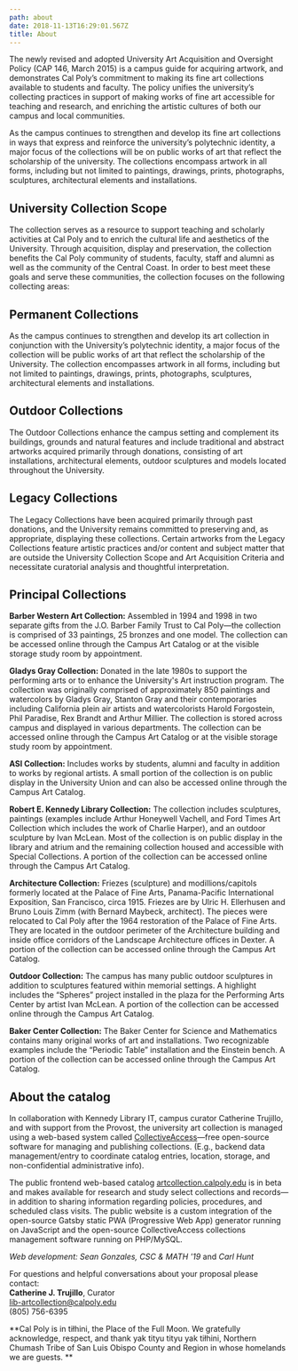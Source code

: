 ```yaml
---
path: about
date: 2018-11-13T16:29:01.567Z
title: About
---
```

The newly revised and adopted University Art Acquisition and Oversight Policy (CAP 146, March 2015) is a campus guide for acquiring artwork, and demonstrates Cal Poly’s commitment to making its fine art collections available to students and faculty. The policy unifies the university’s collecting practices in support of making works of fine art accessible for teaching and research, and enriching the artistic cultures of both our campus and local communities.

As the campus continues to strengthen and develop its fine art collections in ways that express and reinforce the university’s polytechnic identity, a major focus of the collections will be on public works of art that reflect the scholarship of the university. The collections encompass artwork in all forms, including but not limited to paintings, drawings, prints, photographs, sculptures, architectural elements and installations.

## University Collection Scope

The collection serves as a resource to support teaching and scholarly activities at Cal Poly and to enrich the cultural life and aesthetics of the University. Through acquisition, display and preservation, the collection benefits the Cal Poly community of students, faculty, staff and alumni as well as the community of the Central Coast. In order to best meet these goals and serve these communities, the collection focuses on the following collecting areas:

## Permanent Collections

As the campus continues to strengthen and develop its art collection in conjunction with the University’s polytechnic identity, a major focus of the collection will be public works of art that reflect the scholarship of the University. The collection encompasses artwork in all forms, including but not limited to paintings, drawings, prints, photographs, sculptures, architectural elements and installations.

## Outdoor Collections

The Outdoor Collections enhance the campus setting and complement its buildings, grounds and natural features and include traditional and abstract artworks acquired primarily through donations, consisting of art installations, architectural elements, outdoor sculptures and models located throughout the University.

## Legacy Collections

The Legacy Collections have been acquired primarily through past donations, and the University remains committed to preserving and, as appropriate, displaying these collections. Certain artworks from the Legacy Collections feature artistic practices and/or content and subject matter that are outside the University Collection Scope and Art Acquisition Criteria and necessitate curatorial analysis and thoughtful interpretation.

## Principal Collections

<b>Barber Western Art Collection:</b> Assembled in 1994 and 1998 in two separate gifts from the J.O. Barber Family Trust to Cal Poly—the collection is comprised of 33 paintings, 25 bronzes and one model. The collection can be accessed online through the Campus Art Catalog or at the visible storage study room by appointment.

<b>Gladys Gray Collection:</b> Donated in the late 1980s to support the performing arts or to enhance the University's Art instruction program. The collection was originally comprised of approximately 850 paintings and watercolors by Gladys Gray, Stanton Gray and their contemporaries including California plein air artists and watercolorists Harold Forgostein, Phil Paradise, Rex Brandt and Arthur Millier.  The collection is stored across campus and displayed in various departments. The collection can be accessed online through the Campus Art Catalog or at the visible storage study room by appointment.

<b>ASI Collection:</b> Includes works by students, alumni and faculty in addition to works by regional artists. A small portion of the collection is on public display in the University Union and can also be accessed online through the Campus Art Catalog.

<b>Robert E. Kennedy Library Collection:</b> The collection includes sculptures, paintings (examples include Arthur Honeywell Vachell, and Ford Times Art Collection which includes the work of Charlie Harper), and an outdoor sculpture by Ivan McLean. Most of the collection is on public display in the library and atrium and the remaining collection housed and accessible with Special Collections.  A portion of the collection can be accessed online through the Campus Art Catalog.

<b>Architecture Collection:</b> Friezes (sculpture) and modillions/capitols formerly located at the Palace of Fine Arts, Panama-Pacific International Exposition, San Francisco, circa 1915. Friezes are by Ulric H. Ellerhusen and Bruno Louis Zimm (with Bernard Maybeck, architect). The pieces were relocated to Cal Poly after the 1964 restoration of the Palace of Fine Arts. They are located in the outdoor perimeter of the Architecture building and inside office corridors of the Landscape Architecture offices in Dexter. A portion of the collection can be accessed online through the Campus Art Catalog.

<b>Outdoor Collection:</b> The campus has many public outdoor sculptures in addition to sculptures featured within memorial settings. A highlight includes the “Spheres” project installed in the plaza for the Performing Arts Center by artist Ivan McLean. A portion of the collection can be accessed online through the Campus Art Catalog.

<b>Baker Center Collection:</b> The Baker Center for Science and Mathematics contains many original works of art and installations. Two recognizable examples include the “Periodic Table” installation and the Einstein bench. A portion of the collection can be accessed online through the Campus Art Catalog.

## About the catalog

In collaboration with Kennedy Library IT, campus curator Catherine Trujillo, and with support from the Provost, the university art collection is managed using a web-based system called <a href='http://www.collectiveaccess.org/'>CollectiveAccess</a>—free open-source software for managing and publishing collections. (E.g., backend data management/entry to coordinate catalog entries, location, storage, and non-confidential administrative info).

The public frontend web-based catalog <a href='http://artcollection.calpoly.edu/'>artcollection.calpoly.edu</a>  is in beta and makes available for research and study select collections and records—in addition to sharing information regarding policies, procedures, and scheduled class visits. The public website is a custom integration of the open-source Gatsby static PWA (Progressive Web App) generator running on JavaScript and the open-source CollectiveAccess collections management software running on PHP/MySQL.

<i>Web development: Sean Gonzales, CSC & MATH '19</i> and <i> Carl Hunt</i> 

For questions and helpful conversations about your proposal please contact:
<br />
<b>Catherine J. Trujillo</b>, Curator<br />
<a href='mailto:lib-artcollection@calpoly.edu'>lib-artcollection@calpoly.edu</a><br />
(805) 756-6395

**Cal Poly is in tiłhini, the Place of the Full Moon. We gratefully acknowledge, respect, and thank yak tityu tityu yak tiłhini, Northern Chumash Tribe of San Luis Obispo County and Region in whose homelands we are guests. **
